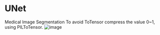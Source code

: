 # UNet
Medical Image Segmentation
To avoid ToTensor compress the value 0~1, using PILToTensor.
![image](https://github.com/user-attachments/assets/e872eae0-72d9-4b07-b9d4-c41a651743c7)
